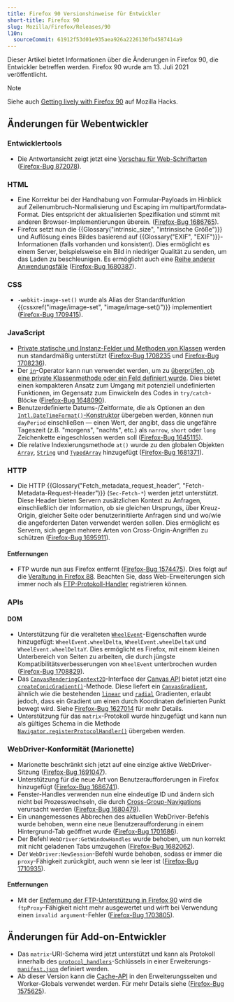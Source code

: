 ```yaml
---
title: Firefox 90 Versionshinweise für Entwickler
short-title: Firefox 90
slug: Mozilla/Firefox/Releases/90
l10n:
  sourceCommit: 61912f53d01e935aea926a2226130fb4587414a9
---
```


Dieser Artikel bietet Informationen über die Änderungen in Firefox 90, die Entwickler betreffen werden. Firefox 90 wurde am 13. Juli 2021 veröffentlicht.

> [!NOTE]
> Siehe auch [Getting lively with Firefox 90](https://hacks.mozilla.org/2021/07/getting-lively-with-firefox-90/) auf Mozilla Hacks.

## Änderungen für Webentwickler

### Entwicklertools

- Die Antwortansicht zeigt jetzt eine [Vorschau für Web-Schriftarten](https://firefox-source-docs.mozilla.org/devtools-user/network_monitor/request_details/index.html#response-tab) ([Firefox-Bug 872078](https://bugzil.la/872078)).

### HTML

- Eine Korrektur bei der Handhabung von Formular-Payloads im Hinblick auf Zeilenumbruch-Normalisierung und Escaping im multipart/formdata-Format. Dies entspricht der aktualisierten Spezifikation und stimmt mit anderen Browser-Implementierungen überein. ([Firefox-Bug 1686765](https://bugzil.la/1686765)).
- Firefox setzt nun die {{Glossary("intrinsic_size", "intrinsische Größe")}} und Auflösung eines Bildes basierend auf {{Glossary("EXIF", "EXIF")}}-Informationen (falls vorhanden und konsistent). Dies ermöglicht es einem Server, beispielsweise ein Bild in niedriger Qualität zu senden, um das Laden zu beschleunigen. Es ermöglicht auch eine [Reihe anderer Anwendungsfälle](https://github.com/eeeps/exif-intrinsic-sizing-explainer) ([Firefox-Bug 1680387](https://bugzil.la/1680387)).

### CSS

- `-webkit-image-set()` wurde als Alias der Standardfunktion {{cssxref("image/image-set", "image/image-set()")}} implementiert ([Firefox-Bug 1709415](https://bugzil.la/1709415)).

### JavaScript

- [Private statische und Instanz-Felder und Methoden von Klassen](/de/docs/Web/JavaScript/Reference/Classes/Private_elements) werden nun standardmäßig unterstützt ([Firefox-Bug 1708235](https://bugzil.la/1708235) und [Firefox-Bug 1708236](https://bugzil.la/1708236)).
- Der [`in`](/de/docs/Web/JavaScript/Reference/Operators/in)-Operator kann nun verwendet werden, um zu [überprüfen, ob eine private Klassenmethode oder ein Feld definiert wurde](/de/docs/Web/JavaScript/Reference/Operators/in#using_the_in_operator_to_implement_branded_checks). Dies bietet einen kompakteren Ansatz zum Umgang mit potenziell undefinierten Funktionen, im Gegensatz zum Einwickeln des Codes in `try/catch`-Blöcke ([Firefox-Bug 1648090](https://bugzil.la/1648090)).
- Benutzerdefinierte Datums-/Zeitformate, die als Optionen an den [`Intl.DateTimeFormat()`-Konstruktor](/de/docs/Web/JavaScript/Reference/Global_Objects/Intl/DateTimeFormat/DateTimeFormat) übergeben werden, können nun `dayPeriod` einschließen — einen Wert, der angibt, dass die ungefähre Tageszeit (z.B. "morgens", "nachts", etc.) als `narrow`, `short` oder `long` Zeichenkette eingeschlossen werden soll ([Firefox-Bug 1645115](https://bugzil.la/1645115)).
- Die relative Indexierungsmethode `at()` wurde zu den globalen Objekten [`Array`](/de/docs/Web/JavaScript/Reference/Global_Objects/Array), [`String`](/de/docs/Web/JavaScript/Reference/Global_Objects/String) und [`TypedArray`](/de/docs/Web/JavaScript/Reference/Global_Objects/TypedArray) hinzugefügt ([Firefox-Bug 1681371](https://bugzil.la/1681371)).

### HTTP

- Die HTTP {{Glossary("Fetch_metadata_request_header", "Fetch-Metadata-Request-Header")}} (`Sec-Fetch-*`) werden jetzt unterstützt. Diese Header bieten Servern zusätzlichen Kontext zu Anfragen, einschließlich der Information, ob sie gleichen Ursprungs, über Kreuz-Origin, gleicher Seite oder benutzerinitiierte Anfragen sind und wo/wie die angeforderten Daten verwendet werden sollen. Dies ermöglicht es Servern, sich gegen mehrere Arten von Cross-Origin-Angriffen zu schützen ([Firefox-Bug 1695911](https://bugzil.la/1695911)).

#### Entfernungen

- FTP wurde nun aus Firefox entfernt ([Firefox-Bug 1574475](https://bugzil.la/1574475)). Dies folgt auf die [Veraltung in Firefox 88](/de/docs/Mozilla/Firefox/Releases/88#http). Beachten Sie, dass Web-Erweiterungen sich immer noch als [FTP-Protokoll-Handler](/de/docs/Mozilla/Add-ons/WebExtensions/manifest.json/protocol_handlers) registrieren können.

### APIs

#### DOM

- Unterstützung für die veralteten [`WheelEvent`](/de/docs/Web/API/WheelEvent)-Eigenschaften wurde hinzugefügt: `WheelEvent.wheelDelta`, `WheelEvent.wheelDeltaX` und `WheelEvent.wheelDeltaY`. Dies ermöglicht es Firefox, mit einem kleinen Unterbereich von Seiten zu arbeiten, die durch jüngste Kompatibilitätsverbesserungen von `WheelEvent` unterbrochen wurden ([Firefox-Bug 1708829](https://bugzil.la/1708829)).
- Das [`CanvasRenderingContext2D`](/de/docs/Web/API/CanvasRenderingContext2D)-Interface der [Canvas API](/de/docs/Web/API/Canvas_API) bietet jetzt eine [`createConicGradient()`](/de/docs/Web/API/CanvasRenderingContext2D/createConicGradient)-Methode. Diese liefert ein [`CanvasGradient`](/de/docs/Web/API/CanvasGradient), ähnlich wie die bestehenden [`linear`](/de/docs/Web/API/CanvasRenderingContext2D/createLinearGradient) und [`radial`](/de/docs/Web/API/CanvasRenderingContext2D/createRadialGradient) Gradienten, erlaubt jedoch, dass ein Gradient um einen durch Koordinaten definierten Punkt bewegt wird. Siehe [Firefox-Bug 1627014](https://bugzil.la/1627014) für mehr Details.
- Unterstützung für das `matrix`-Protokoll wurde hinzugefügt und kann nun als gültiges Schema in die Methode [`Navigator.registerProtocolHandler()`](/de/docs/Web/API/Navigator/registerProtocolHandler) übergeben werden.

### WebDriver-Konformität (Marionette)

- Marionette beschränkt sich jetzt auf eine einzige aktive WebDriver-Sitzung ([Firefox-Bug 1691047](https://bugzil.la/1691047)).
- Unterstützung für die neue Art von Benutzeraufforderungen in Firefox hinzugefügt ([Firefox-Bug 1686741](https://bugzil.la/1686741)).
- Fenster-Handles verwenden nun eine eindeutige ID und ändern sich nicht bei Prozesswechseln, die durch [Cross-Group-Navigations](https://firefox-source-docs.mozilla.org/dom/navigation/nav_replace.html#cross-group-navigations) verursacht werden ([Firefox-Bug 1680479](https://bugzil.la/1680479)).
- Ein unangemessenes Abbrechen des aktuellen WebDriver-Befehls wurde behoben, wenn eine neue Benutzeraufforderung in einem Hintergrund-Tab geöffnet wurde ([Firefox-Bug 1701686](https://bugzil.la/1701686)).
- Der Befehl `WebDriver:GetWindowHandles` wurde behoben, um nun korrekt mit nicht geladenen Tabs umzugehen ([Firefox-Bug 1682062](https://bugzil.la/1682062)).
- Der `WebDriver:NewSession`-Befehl wurde behoben, sodass er immer die `proxy`-Fähigkeit zurückgibt, auch wenn sie leer ist ([Firefox-Bug 1710935](https://bugzil.la/1710935)).

#### Entfernungen

- Mit der [Entfernung der FTP-Unterstützung in Firefox 90](#entfernungen) wird die `ftpProxy`-Fähigkeit nicht mehr ausgewertet und wirft bei Verwendung einen `invalid argument`-Fehler ([Firefox-Bug 1703805](https://bugzil.la/1703805)).

## Änderungen für Add-on-Entwickler

- Das `matrix`-URI-Schema wird jetzt unterstützt und kann als Protokoll innerhalb des [`protocol_handlers`](/de/docs/Mozilla/Add-ons/WebExtensions/manifest.json/protocol_handlers)-Schlüssels in einer Erweiterungs-[`manifest.json`](/de/docs/Mozilla/Add-ons/WebExtensions/manifest.json) definiert werden.
- Ab dieser Version kann die [Cache-API](/de/docs/Web/API/Cache) in den Erweiterungsseiten und Worker-Globals verwendet werden. Für mehr Details siehe ([Firefox-Bug 1575625](https://bugzil.la/1575625)).
